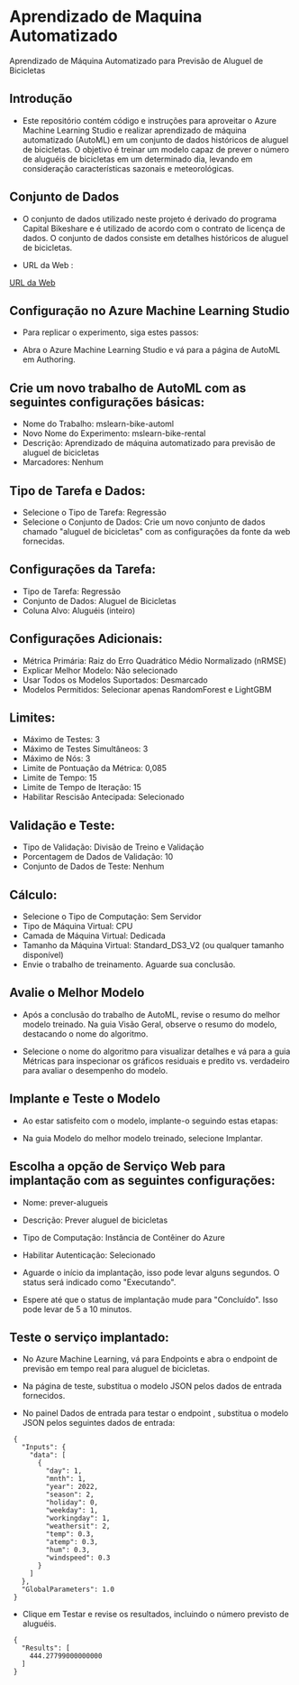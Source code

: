 # Aprendizado de Maquina Automatizado
Aprendizado de Máquina Automatizado para Previsão de Aluguel de Bicicletas


## Introdução

- Este repositório contém código e instruções para aproveitar o Azure Machine Learning Studio e realizar aprendizado de máquina automatizado (AutoML) em um conjunto de dados históricos de aluguel de bicicletas. O objetivo é treinar um modelo capaz de prever o número de aluguéis de bicicletas em um determinado dia, levando em consideração características sazonais e meteorológicas.

## Conjunto de Dados

- O conjunto de dados utilizado neste projeto é derivado do programa Capital Bikeshare e é utilizado de acordo com o contrato de licença de dados. O conjunto de dados consiste em detalhes históricos de aluguel de bicicletas.

- URL da Web :

[URL da Web](https://aka.ms/bike-rentals)

## Configuração no Azure Machine Learning Studio
- Para replicar o experimento, siga estes passos:

- Abra o Azure Machine Learning Studio e vá para a página de AutoML em Authoring.

## Crie um novo trabalho de AutoML com as seguintes configurações básicas:

- Nome do Trabalho: mslearn-bike-automl
- Novo Nome do Experimento: mslearn-bike-rental
- Descrição: Aprendizado de máquina automatizado para previsão de aluguel de bicicletas
- Marcadores: Nenhum


## Tipo de Tarefa e Dados:

- Selecione o Tipo de Tarefa: Regressão
- Selecione o Conjunto de Dados: Crie um novo conjunto de dados chamado "aluguel de bicicletas" com as configurações da fonte da web fornecidas.


## Configurações da Tarefa:

- Tipo de Tarefa: Regressão
- Conjunto de Dados: Aluguel de Bicicletas
- Coluna Alvo: Aluguéis (inteiro)


## Configurações Adicionais:

- Métrica Primária: Raiz do Erro Quadrático Médio Normalizado (nRMSE)
- Explicar Melhor Modelo: Não selecionado
- Usar Todos os Modelos Suportados: Desmarcado
- Modelos Permitidos: Selecionar apenas RandomForest e LightGBM


## Limites:

- Máximo de Testes: 3
- Máximo de Testes Simultâneos: 3
- Máximo de Nós: 3
- Limite de Pontuação da Métrica: 0,085
- Limite de Tempo: 15
- Limite de Tempo de Iteração: 15
- Habilitar Rescisão Antecipada: Selecionado


## Validação e Teste:

- Tipo de Validação: Divisão de Treino e Validação
- Porcentagem de Dados de Validação: 10
- Conjunto de Dados de Teste: Nenhum

## Cálculo:

- Selecione o Tipo de Computação: Sem Servidor
- Tipo de Máquina Virtual: CPU
- Camada de Máquina Virtual: Dedicada
- Tamanho da Máquina Virtual: Standard_DS3_V2 (ou qualquer tamanho disponível)
- Envie o trabalho de treinamento. Aguarde sua conclusão.

## Avalie o Melhor Modelo

- Após a conclusão do trabalho de AutoML, revise o resumo do melhor modelo treinado. Na guia Visão Geral, observe o resumo do modelo, destacando o nome do algoritmo.

- Selecione o nome do algoritmo para visualizar detalhes e vá para a guia Métricas para inspecionar os gráficos residuais e predito vs. verdadeiro para avaliar o desempenho do modelo.

## Implante e Teste o Modelo

- Ao estar satisfeito com o modelo, implante-o seguindo estas etapas:

- Na guia Modelo do melhor modelo treinado, selecione Implantar.

## Escolha a opção de Serviço Web para implantação com as seguintes configurações:

- Nome: prever-alugueis
- Descrição: Prever aluguel de bicicletas
- Tipo de Computação: Instância de Contêiner do Azure
- Habilitar Autenticação: Selecionado
- Aguarde o início da implantação, isso pode levar alguns segundos. O status será indicado como "Executando".

- Espere até que o status de implantação mude para "Concluído". Isso pode levar de 5 a 10 minutos.

## Teste o serviço implantado:

- No Azure Machine Learning, vá para Endpoints e abra o endpoint de previsão em tempo real para aluguel de bicicletas.

- Na página de teste, substitua o modelo JSON pelos dados de entrada fornecidos.

- No painel Dados de entrada para testar o endpoint , substitua o modelo JSON pelos seguintes dados de entrada:

```shell
 {
   "Inputs": { 
     "data": [
       {
         "day": 1,
         "mnth": 1,   
         "year": 2022,
         "season": 2,
         "holiday": 0,
         "weekday": 1,
         "workingday": 1,
         "weathersit": 2, 
         "temp": 0.3, 
         "atemp": 0.3,
         "hum": 0.3,
         "windspeed": 0.3 
       }
     ]    
   },   
   "GlobalParameters": 1.0
 }
 ```

- Clique em Testar e revise os resultados, incluindo o número previsto de aluguéis.

```shell
 {
   "Results": [
     444.27799000000000
   ]
 }
```
